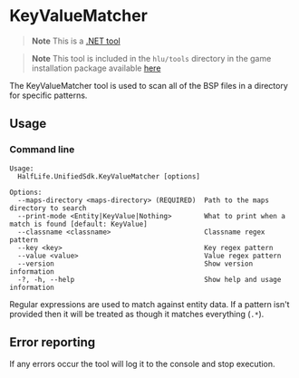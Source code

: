 # KeyValueMatcher

> **Note**
> This is a [.NET tool](/docs/dotnet-tools.md)

> **Note**
> This tool is included in the `hlu/tools` directory in the game installation package available [here](https://github.com/SamVanheer/halflife-unified-sdk/releases)

The KeyValueMatcher tool is used to scan all of the BSP files in a directory for specific patterns.

## Usage

### Command line

```
Usage:
  HalfLife.UnifiedSdk.KeyValueMatcher [options]

Options:
  --maps-directory <maps-directory> (REQUIRED)  Path to the maps directory to search
  --print-mode <Entity|KeyValue|Nothing>        What to print when a match is found [default: KeyValue]
  --classname <classname>                       Classname regex pattern
  --key <key>                                   Key regex pattern
  --value <value>                               Value regex pattern
  --version                                     Show version information
  -?, -h, --help                                Show help and usage information
```

Regular expressions are used to match against entity data. If a pattern isn't provided then it will be treated as though it matches everything (`.*`).

## Error reporting

If any errors occur the tool will log it to the console and stop execution.

